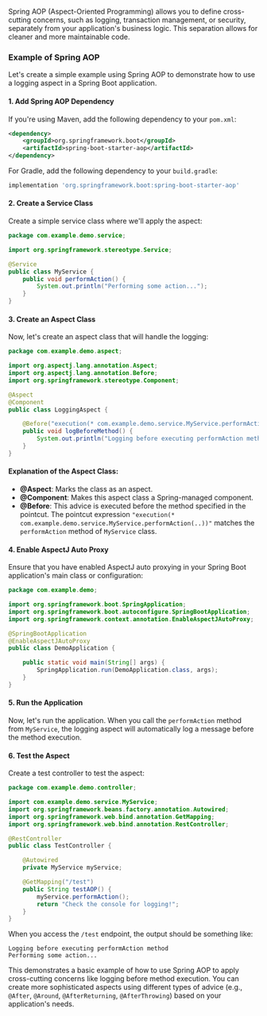 Spring AOP (Aspect-Oriented Programming) allows you to define cross-cutting concerns, such as logging, transaction management, or security, separately from your application's business logic. This separation allows for cleaner and more maintainable code.

### Example of Spring AOP

Let's create a simple example using Spring AOP to demonstrate how to use a logging aspect in a Spring Boot application.

#### 1. Add Spring AOP Dependency

If you're using Maven, add the following dependency to your `pom.xml`:

```xml
<dependency>
    <groupId>org.springframework.boot</groupId>
    <artifactId>spring-boot-starter-aop</artifactId>
</dependency>
```

For Gradle, add the following dependency to your `build.gradle`:

```gradle
implementation 'org.springframework.boot:spring-boot-starter-aop'
```

#### 2. Create a Service Class

Create a simple service class where we'll apply the aspect:

```java
package com.example.demo.service;

import org.springframework.stereotype.Service;

@Service
public class MyService {
    public void performAction() {
        System.out.println("Performing some action...");
    }
}
```

#### 3. Create an Aspect Class

Now, let's create an aspect class that will handle the logging:

```java
package com.example.demo.aspect;

import org.aspectj.lang.annotation.Aspect;
import org.aspectj.lang.annotation.Before;
import org.springframework.stereotype.Component;

@Aspect
@Component
public class LoggingAspect {

    @Before("execution(* com.example.demo.service.MyService.performAction(..))")
    public void logBeforeMethod() {
        System.out.println("Logging before executing performAction method");
    }
}
```

#### Explanation of the Aspect Class:

- **@Aspect**: Marks the class as an aspect.
- **@Component**: Makes this aspect class a Spring-managed component.
- **@Before**: This advice is executed before the method specified in the pointcut. The pointcut expression `"execution(* com.example.demo.service.MyService.performAction(..))"` matches the `performAction` method of `MyService` class.

#### 4. Enable AspectJ Auto Proxy

Ensure that you have enabled AspectJ auto proxying in your Spring Boot application's main class or configuration:

```java
package com.example.demo;

import org.springframework.boot.SpringApplication;
import org.springframework.boot.autoconfigure.SpringBootApplication;
import org.springframework.context.annotation.EnableAspectJAutoProxy;

@SpringBootApplication
@EnableAspectJAutoProxy
public class DemoApplication {

    public static void main(String[] args) {
        SpringApplication.run(DemoApplication.class, args);
    }
}
```

#### 5. Run the Application

Now, let's run the application. When you call the `performAction` method from `MyService`, the logging aspect will automatically log a message before the method execution.

#### 6. Test the Aspect

Create a test controller to test the aspect:

```java
package com.example.demo.controller;

import com.example.demo.service.MyService;
import org.springframework.beans.factory.annotation.Autowired;
import org.springframework.web.bind.annotation.GetMapping;
import org.springframework.web.bind.annotation.RestController;

@RestController
public class TestController {

    @Autowired
    private MyService myService;

    @GetMapping("/test")
    public String testAOP() {
        myService.performAction();
        return "Check the console for logging!";
    }
}
```

When you access the `/test` endpoint, the output should be something like:

```
Logging before executing performAction method
Performing some action...
```

This demonstrates a basic example of how to use Spring AOP to apply cross-cutting concerns like logging before method execution. You can create more sophisticated aspects using different types of advice (e.g., `@After`, `@Around`, `@AfterReturning`, `@AfterThrowing`) based on your application's needs.